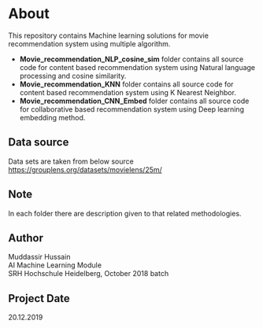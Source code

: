 # About
This repository contains Machine learning solutions for movie recommendation system using multiple algorithm.<br>
* **Movie_recommendation_NLP_cosine_sim** folder contains all source code for content based recommendation system using Natural language processing and cosine similarity. <br>
* **Movie_recommendation_KNN** folder contains all source code for content based recommendation system using K Nearest Neighbor.<br>
* **Movie_recommendation_CNN_Embed** folder contains all source code for collaborative based recommendation system using Deep learning embedding method.<br>
## Data source
Data sets are taken from below source<br>
<a href="https://grouplens.org/datasets/movielens/25m/">https://grouplens.org/datasets/movielens/25m/</a>
## Note 
In each folder there are description given to that related methodologies.
## Author
Muddassir Hussain<br>
AI Machine Learning Module<br>
SRH Hochschule Heidelberg, October 2018 batch
## Project Date
20.12.2019



